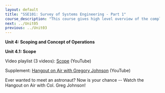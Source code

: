 ```yaml
---
layout: default
title: "SSE101: Survey of Systems Engineering - Part 1"
course_description: "This course gives high level overview of the complexities that go into creating an operating system. Using real life NASA examples and missions, you will learn from experienced engineers, nobel-prize winning scientists, and former NASA astronauts."
next: ../Unit05
previous: ../Unit03
---
```

**Unit 4: Scoping and Concept of Operations** <span id="4"></span> 

**Unit 4.1: Scope**

Video playlist (3 videos): [Scope](https://www.youtube.com/watch?list=PLMrpXL7ZxXYVzcL3l1og82csAi0H7GcHQ&v=pj6g_Z6hzTs) (YouTube)  

Supplement: [Hangout on Air with Gregory Johnson](https://youtu.be/EUmhzFMOaxQ) (YouTube)  

Ever wanted to meet an astronaut? Now is your chance -- Watch the
Hangout on Air with Col. Greg Johnson!


